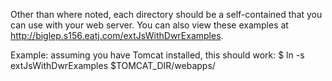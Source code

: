 Other than where noted, each directory should be a self-contained that you can use with your web server.  You can also view these examples at http://biglep.s156.eatj.com/extJsWithDwrExamples. 

Example: assuming you have Tomcat installed, this should work:
$ ln -s extJsWithDwrExamples $TOMCAT_DIR/webapps/ 
